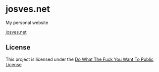 # josves.net

My personal website

[josves.net](https://www.josves.net)

## License

This project is licensed under the [Do What The Fuck You Want To Public License](http://www.wtfpl.net)
